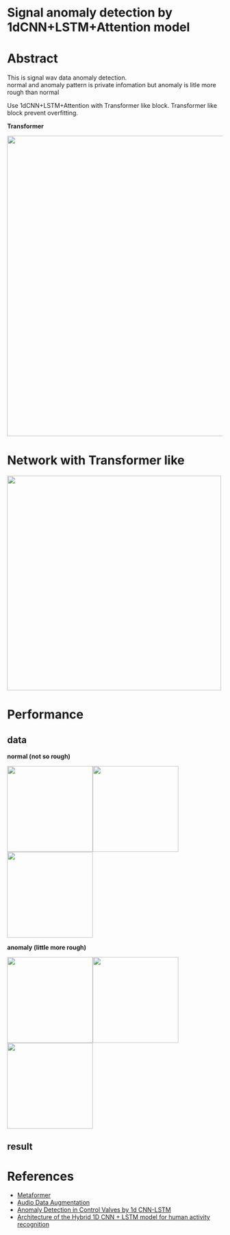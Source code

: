 # Signal anomaly detection by 1dCNN+LSTM+Attention model

# Abstract
This is signal wav data anomaly detection.  
normal and anomaly pattern is private infomation but anomaly is litle more rough than normal

Use 1dCNN+LSTM+Attention with Transformer like block. Transformer like block prevent overfitting.

<b>Transformer</b>

<img src="https://user-images.githubusercontent.com/48679574/182999476-32ff629f-3317-4c8f-8532-4de67a1a02fe.png" width="700px">




# Network with Transformer like

<img src="https://user-images.githubusercontent.com/48679574/183011236-873540b5-6bf1-4d21-a5f3-5276f54d6ce7.png" width="500px">



# Performance

## data 

<b>normal (not so rough)</b>

<img src="https://user-images.githubusercontent.com/48679574/182996152-2e5fbcbb-5e04-484f-b11c-9fe4716046b8.png" width="200px"><img src="https://user-images.githubusercontent.com/48679574/182996155-3039a0f9-fe4b-4c12-b5f7-43393028052f.png" width="200px"><img src="https://user-images.githubusercontent.com/48679574/182996157-c48a523b-4355-4b16-9b68-0f8b7d64468c.png" width="200px">

<b>anomaly (little more rough)</b>

<img src="https://user-images.githubusercontent.com/48679574/182996527-747bc7f3-ad1a-4975-82e3-a113989d915c.png" width="200px"><img src="https://user-images.githubusercontent.com/48679574/182996531-6830f868-c9f8-42d9-bd61-e003a218ed61.png" width="200px"><img src="https://user-images.githubusercontent.com/48679574/182996532-4f7c2418-76ee-4ee6-b127-c6477b73a06f.png" width="200px">

## result





# References
- [Metaformer](https://qiita.com/T-STAR/items/2c163665c26cde3cd995)
- [Audio Data Augmentation](https://www.kaggle.com/code/hidehisaarai1213/rfcx-audio-data-augmentation-japanese-english)
- [Anomaly Detection in Control Valves by 1d CNN-LSTM](https://confit.atlas.jp/guide/event-img/jsai2018/3Pin1-44/public/pdf?type=in)
- [Architecture of the Hybrid 1D CNN + LSTM model for human activity recognition](https://www.researchgate.net/figure/Architecture-of-the-Hybrid-1D-CNN-LSTM-model-for-human-activity-recognition_fig4_343341551)
